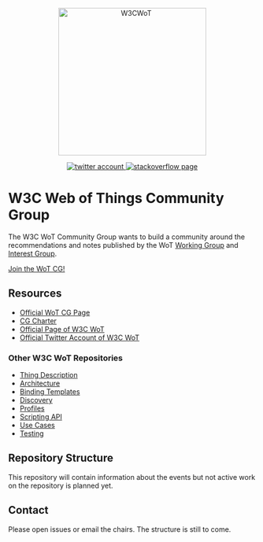 <p align="center">

<a href="https://www.w3.org/WoTw">
<img alt="W3CWoT" src="https://www.w3.org/WoT/IG/wiki/images/8/8f/WOT-hz.svg" width="300" />
</a>
</p>

<p align="center">
  <a href="https://twitter.com/W3C_WoT">
    <img src="https://img.shields.io/twitter/follow/W3C_WoT.svg?label=follow+W3C_WoT" alt="twitter account" >
  </a>
  <a href="https://packagephobia.now.sh/result?p=rollup">
    <img src="https://img.shields.io/stackexchange/stackoverflow/t/web-of-things?style=plastic" alt="stackoverflow page" >
  </a>
</p>

# W3C Web of Things Community Group

The W3C WoT Community Group wants to build a community around the recommendations and notes published by the WoT 
[Working Group](https://www.w3.org/WoT/wg/) and [Interest Group](https://www.w3.org/WoT/ig/).

[Join the WoT CG!](https://www.w3.org/community/wp-login.php?redirect_to=%2Fcommunity%2Fwot%2Fjoin)

## Resources

- [Official WoT CG Page](https://www.w3.org/community/wot/)
- [CG Charter](https://www.w3.org/community/wot/charter/)
- [Official Page of W3C WoT](https://www.w3.org/WoT)
- [Official Twitter Account of W3C WoT](https://twitter.com/W3C_WoT)
<!-- - Chat platform -->

### Other W3C WoT Repositories

- [Thing Description](https://github.com/w3c/wot-thing-description/)
- [Architecture](https://github.com/w3c/wot-architecture/)
- [Binding Templates](https://github.com/w3c/wot-binding-templates/)
- [Discovery](https://github.com/w3c/wot-discovery/)
- [Profiles](https://github.com/w3c/wot-profile)
- [Scripting API](https://github.com/w3c/wot-scripting-api)
- [Use Cases](https://github.com/w3c/wot-usecases)
- [Testing](https://github.com/w3c/wot-testing)

## Repository Structure

This repository will contain information about the events but not active work on the repository is planned yet.

## Contact

Please open issues or email the chairs.
The structure is still to come.
